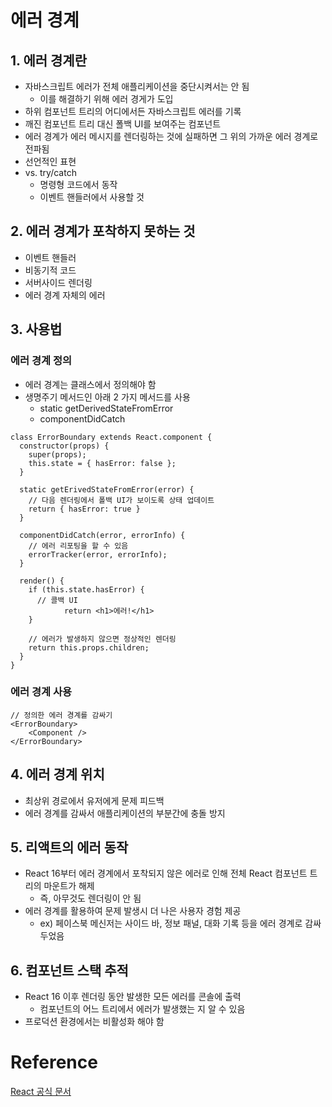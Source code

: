 # 에러 경계

## 1. 에러 경계란

* 자바스크립트 에러가 전체 애플리케이션을 중단시켜서는 안 됨
  * 이를 해결하기 위해 에러 경게가 도입
* 하위 컴포넌트 트리의 어디에서든 자바스크립트 에러를 기록
* 깨진 컴포넌트 트리 대신 폴백 UI를 보여주는 컴포넌트
* 에러 경계가 에러 메시지를 렌더링하는 것에 실패하면 그 위의 가까운 에러 경계로 전파됨
* 선언적인 표현
* vs. try/catch
  * 명령형 코드에서 동작
  * 이벤트 핸들러에서 사용할 것



## 2. 에러 경계가 포착하지 못하는 것

* 이벤트 핸들러
* 비동기적 코드
* 서버사이드 렌더링
* 에러 경계 자체의 에러



## 3. 사용법

### 에러 경계 정의

* 에러 경계는 클래스에서 정의해야 함
* 생명주기 메서드인 아래 2 가지 메서드를 사용
  * static getDerivedStateFromError
  * componentDidCatch

```React
class ErrorBoundary extends React.component {
  constructor(props) {
    super(props);
    this.state = { hasError: false };
  }
  
  static getErivedStateFromError(error) {
    // 다음 렌더링에서 폴백 UI가 보이도록 상태 업데이트
    return { hasError: true }
  }
  
  componentDidCatch(error, errorInfo) {
    // 에러 리포팅을 할 수 있음
    errorTracker(error, errorInfo);
  }
  
  render() {
    if (this.state.hasError) {
      // 콜백 UI
			return <h1>에러!</h1>
    }
    
    // 에러가 발생하지 않으면 정상적인 렌더링
    return this.props.children;
  }
}
```



### 에러 경계 사용

```React
// 정의한 에러 경계를 감싸기
<ErrorBoundary>
	<Component />
</ErrorBoundary>
```



## 4. 에러 경계 위치

* 최상위 경로에서 유저에게 문제 피드백
* 에러 경계를 감싸서 애플리케이션의 부분간에 충돌 방지



## 5. 리액트의 에러 동작

* React 16부터 에러 경계에서 포착되지 않은 에러로 인해 전체 React 컴포넌트 트리의 마운트가 해제
  * 즉, 아무것도 렌더링이 안 됨
* 에러 경계를 활용하여 문제 발생시 더 나은 사용자 경험 제공
  * ex) 페이스북 메신저는 사이드 바, 정보 패널, 대화 기록 등을 에러 경계로 감싸두었음



## 6. 컴포넌트 스택 추적

* React 16 이후 렌더링 동안 발생한 모든 에러를 콘솔에 출력
  * 컴포넌트의 어느 트리에서 에러가 발생했는 지 알 수 있음
* 프로덕션 환경에서는 비활성화 해야 함

# Reference

[React 공식 문서](https://ko.reactjs.org/)

